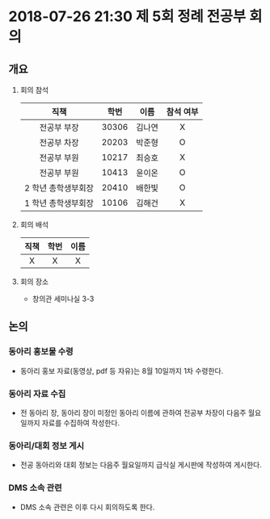 # 2018-07-26 21:30 제 5회 정례 전공부 회의

## 개요
1. 회의 참석

    |         직책        |  학번 |  이름  | 참석 여부 |
    |:-------------------:|:-----:|:------:|:---------:|
    |     전공부 부장     | 30306 | 김나연 |     X     |
    |     전공부 차장     | 20203 | 박준형 |     O     |
    |     전공부 부원     | 10217 | 최승호 |     X     |
    |     전공부 부원     | 10413 | 윤이온 |     O     |
    | 2 학년 총학생부회장  | 20410 | 배한빛 |     O     |
    | 1 학년 총학생부회장  | 10106 | 김해건 |     X     |

2. 회의 배석

    | 직책 | 학번 | 이름 |
    |:----:|:----:|:----:|
    | X    | X    | X    |

3. 회의 장소
    * 창의관 세미나실 3-3

## 논의
### 동아리 홍보물 수령
- 동아리 홍보 자료(동영상, pdf 등 자유)는 8월 10일까지 1차 수령한다.

### 동아리 자료 수집
- 전 동아리 장, 동아리 장이 미정인 동아리 이름에 관하여 전공부 차장이 다음주 월요일까지 자료를 수집하여 작성한다.

### 동아리/대회 정보 게시
- 전공 동아리와 대회 정보는 다음주 월요일까지 급식실 게시판에 작성하여 게시한다.

### DMS 소속 관련
- DMS 소속 관련은 이후 다시 회의하도록 한다.